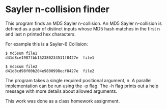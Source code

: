 # Sayler n-collision finder

This program finds an MD5 Sayler n-collision. An MD5 Sayler n-collision is defined as a pair of distinct inputs whose MD5 hash matches in the first n and last n printed hex characters. 

For example this is a Sayler-6 Collision:
```
$ md5sum file1
d41d8ce1987fbb152380234511f8427e  file1

$ md5sum file2
d41d8cd98f00b204e9800998ecf8427e  file2
```

The program takes a single required positional argument, n. A parallel implementation can be run using the -p flag. The -h flag prints out a help message with more details about allowed arguments.

This work was done as a class homework assignment.
